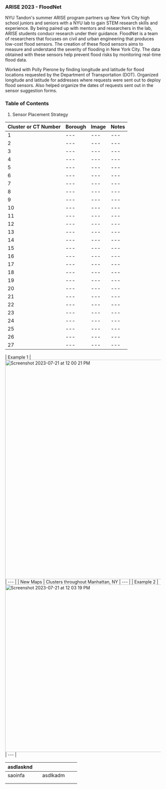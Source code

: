 ### ARISE 2023 - FloodNet

NYU Tandon's summer ARISE program partners up New York City high school juniors and seniors with a NYU lab to gain STEM research skills and experience. By being paired up with mentors and researchers in the lab, ARISE students conducr research under their guidance. FloodNet is a team of researchers that focuses on civil and urban engineering that produces low-cost flood sensors. The creation of these flood sensors aims to measure and understand the severity of flooding in New York City. The data obtained with these sensors help prevent flood risks by monitoring real-time flood data.

Worked with Polly Pierone by finding longitude and latitude for flood locations requested by the Department of Transportation (DOT). 
Organized longitude and latitude for addresses where requests were sent out to deploy flood sensors. Also helped organize the dates of requests sent out in the sensor suggestion forms.  

### Table of Contents
1. Sensor Placement Strategy

| Cluster or CT Number | Borough | Image | Notes |
|----------------------| ---     | ---   | ---   |
| 1   | --- | --- | --- |
| 2   | --- | --- | --- |
| 3   | --- | --- | --- |
| 4   | --- | --- | --- |
| 5   | --- | --- | --- |
| 6   | --- | --- | --- |
| 7   | --- | --- | --- |
| 8   | --- | --- | --- |
| 9   | --- | --- | --- |
| 10 | --- | --- | --- |
| 11 | --- | --- | --- |
| 12 | --- | --- | --- |
| 13 | --- | --- | --- |
| 14 | --- | --- | --- |
| 15 | --- | --- | --- |
| 16 | --- | --- | --- |
| 17 | --- | --- | --- |
| 18 | --- | --- | --- |
| 19 | --- | --- | --- |
| 20 | --- | --- | --- |
| 21 | --- | --- | --- |
| 22 | --- | --- | --- |
| 23 | --- | --- | --- |
| 24 | --- | --- | --- |
| 25 | --- | --- | --- |
| 26 | --- | --- | --- |
| 27 | --- | --- | --- |




| Example 1 | <img width="707" alt="Screenshot 2023-07-21 at 12 00 21 PM" src="https://github.com/sally-dhar/ARISE-2023---FloodNet/assets/139362763/fa3210d7-17d4-4fa9-92b4-444b1e8365e3">| --- |
| New Maps | Clusters throughout Manhattan, NY | --- |
| Example 2 |<img width="540" alt="Screenshot 2023-07-21 at 12 03 19 PM" src="https://github.com/sally-dhar/ARISE-2023---FloodNet/assets/139362763/11d629ab-93ea-41b8-90bf-651af01beae0">| --- |

| asdlasknd |   |          |   |   |
|-----------|---|----------|---|---|
| saoinfa   |   | asdlkadm |   |   |
|           |   |          |   |   |
|           |   |          |   |   |
